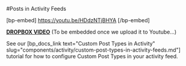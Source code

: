 #Posts in Activity Feeds

[bp-embed] https://youtu.be/HDdzNTjBHYA [/bp-embed]

[**DROPBOX VIDEO**](https://www.dropbox.com/s/re1ea7ib6ac3kf5/buddyboss-platform-posts-in-activity-feeds.mp4?raw=1)
(To be embedded once we upload it to Youtube...)

See our [bp_docs_link text="Custom Post Types in Activity" slug="components/activity/custom-post-types-in-activity-feeds.md"] tutorial for how to configure Custom Post Types in your activity feed.